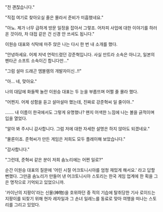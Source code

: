 "전 괜찮습니다." 

"직접 여기로 찾아오실 줄은 몰라서 준비가 미흡했네요." 

"아뇨. 제가 너무 급하게 방문 일정을 잡아서 그렇죠. 어차피 사업에 대한 이야기를 하러온 것이라, 차 대접 같은 건 신경 안 쓰셔도 됩니다." 

이원승 대표와 식탁에 마주 앉은 나는 다시 한 번 내 소개를 했다. 

"안녕하세요. 어제 저녁 연락드렸던 강준혁입니다. 사실 만트라 소속은 아니고, 일본의 펜타곤 소프트 소속이긴 합니다만..." 

"그럼 설마 드래곤 엠블렘의 개발자이신..!!" 

"아... 네, 맞아요." 

나의 대답에 화들짝 놀란 이원승 대표는 두 눈을 부릅뜨며 어쩔 줄 몰라 했다. 

"어쩐지. 어제 성함을 듣고 설마설마 했는데, 진짜로 강준혁씨 일 줄이야.." 

....... 내 이름이 한국에서도 그렇게 유명했나? 왠지 어색한 느낌에 나는 볼을 긁적이며 입을 열었다. 

"알아 봐 주시니 감사합니다. 그럼 저에 대한 자세한 설명은 하지 않아도 되겠네요." 

"물론이죠. 준혁씨가 만든 게임은 저희도 모두 플레이해 보았습니다." 

"감사합니다." 

"그런데, 준혁씨 같은 분이 저희 솜노리에는 어쩐 일로?" 

순간 이원승 대표의 질문에 '어린 시절 어크토니시아를 엄청 재밌게 해서요.' 라고 답할 뻔했다. 
그만큼 솜노리가 만들어 낸 어크토니시아 스토리는 한국 게임 업계에 한 획을 그은 명작으로 기억되고 있었으니까. 

'카이난의 지팡이'라는 신물(神物)을 호위하던 중 적의 기습에 탈취당한 기사 로이드는 지팡이를 되찾기 위해 현자 레자일과 그 손녀 일레느를 동료로 맞아 여행을 떠나는 스토리를 그리고 있었다. 